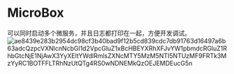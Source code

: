 # MicroBox
可以同时启动多个微服务，并且日志都打印在一起，方便开发调试。
![ae8439e283b2954dc98cf3b40bad9f12b5cd839cdc7db91763d16497a6b63adcQzpcVXNlcnNcbGl1d2VpcGluZ1xBcHBEYXRhXFJvYW1pbmdcRGluZ1RhbGtcNjE1NjAwX3YyXEltYWdlRmlsZXNcMTY5MzM5NTI5NTUzMF9FRTk3MzYyRC1BOTFFLTRhNzUtQTg4RS0wNDNEMkQzOEJEMDEucG5n](https://github.com/wp2code/MicroBox/assets/12785365/386607b4-6315-4e57-8628-60474e71683f)
